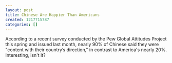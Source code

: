 ```yaml
---
layout: post
title: Chinese Are Happier Than Americans
created: 1217715787
categories: []
---
```

According to a recent survey conducted by the Pew Global Attitudes Project this spring and issued last month, nearly 90% of Chinese said they were "content with their country’s direction," in contrast to America's nearly 20%. Interesting, isn't it?
